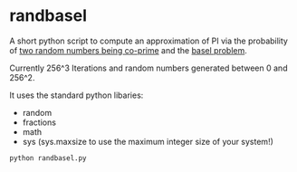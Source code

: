 # randbasel
A short python script to compute an approximation of PI via the probability of [two random numbers being co-prime](http://www.cut-the-knot.org/m/Probability/TwoCoprime.shtml) and the [basel problem](https://plus.maths.org/content/basel-problem).   

Currently 256^3 Iterations and random numbers generated between 0 and 256^2.  


It uses the standard python libaries:
 - random
 - fractions
 - math
 - sys (sys.maxsize to use the maximum integer size of your system!)

`python randbasel.py`
